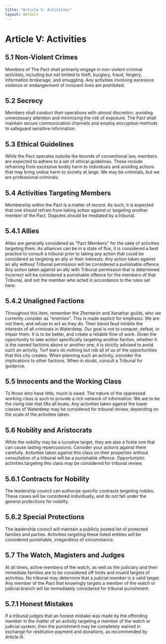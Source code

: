 ```yaml
---
title: "Article V: Activities"
layout: default
---
```

# Article V: Activities

## 5.1 Non-Violent Crimes

Members of The Pact shall primarily engage in non-violent criminal activities, including but not limited to theft, burglary, fraud, forgery, information brokerage, and smuggling. Any activities involving excessive violence or endangerment of innocent lives are prohibited.

## 5.2 Secrecy

Members shall conduct their operations with utmost discretion, avoiding unnecessary attention and minimizing the risk of exposure. The Pact shall maintain secure communication channels and employ encryption methods to safeguard sensitive information.

## 5.3 Ethical Guidelines

While the Pact operates outside the bounds of conventional law, members are expected to adhere to a set of ethical guidelines. These include refraining from excessive bodily harm to individuals and avoiding actions that may bring undue harm to society at large. We may be criminals, but we are professional criminals.

## 5.4 Activities Targeting Members

Membership within the Pact is a matter of record. As such, it is expected that one should refrain from taking action against or targeting another member of the Pact. Disputes should be mediated by a tribunal.

## 5.4.1 Allies

Allies are generally considered as "Pact Members" for the sake of activities targeting them. As alliances can be in a state of flux, it is considered a best practice to consult a tribunal prior to taking any action that could be considered as targeting an ally or their interests. Any action taken against an ally without Tribunal permission will be considered a punishable offence. Any action taken against an ally with Tribunal permission that is determined incorrect will be considered a punishable offence for the members of that Tribunal, and not the member who acted in accordance to the rules set here.

## 5.4.2 Unaligned Factions

Throughout this item, remember the Zhentarim and Xanathar guilds, who we currently consider as "enemies". This is made explicit for emphasis: We are not them, and refuse to act as they do. Their blood feud inhibits the interests of all criminals in Waterdeep. Our goal is not to conquer, defeat, or impair them. It is to be better, and create a reliable flow of work. Given the opportunity to take action specifically targeting another faction, whether it is the named factions above or another one, it is strictly advised to avoid such an activity. Turf wars do nothing but rob all of us of the opportunities that this city creates. When planning such an activity, consider the implications to other factions. When in doubt, consult a Tribunal for guidance.

## 5.5 Innocents and the Working Class

To those who have little, much is owed. The nature of the oppressed working class is such to provide a rich network of information. We are to be the rising tide that lifts all boats. Any activities taken against the lower classes of Waterdeep may be considered for tribunal review, depending on the scale of the activities taken.

## 5.6 Nobility and Aristocrats

While the nobility may be a lucrative target, they are also a fickle one that can cause lasting repercussions. Consider your actions against them carefully. Activities taken against this class on their properties without consultation of a tribunal will be a punishable offence. Opportunistic activities targeting this class may be considered for tribunal review.

## 5.6.1 Contracts for Nobility

The leadership council can authorize specific contracts targeting nobles. These cases will be considered individually, and do not fall under the general protections for nobility.

## 5.6.2 Special Protections

The leadership council will maintain a publicly posted list of protected families and parties. Activities targeting these listed entities will be considered punishable, irregardless of circumstance.

## 5.7 The Watch, Magisters and Judges

At all times, active members of the watch, as well as the judiciary and their immediate families are to be considered off limits and invalid targets of activities. No tribunal may determine that a judicial member is a valid target. Any member of the Pact that knowingly targets a member of the watch or judicial branch will be immediately considered for tribunal punishment.

## 5.7.1 Honest Mistakes

If a tribunal judges that an honest mistake was made by the offending member in the matter of an activity targeting a member of the watch or judicial system, then the punishment may be completely waived in exchange for restitution payment and donations, as recommended by Article III.
